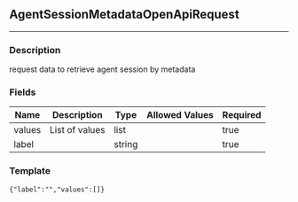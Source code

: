 ## AgentSessionMetadataOpenApiRequest
---
### Description
request data to retrieve agent session by metadata
### Fields
| Name | Description | Type | Allowed Values | Required |
| ---- | ----------- | ---- | -------------- | -------- |
| values | List of values | list |  | true |
| label |  | string |  | true |
### Template
```
{"label":"","values":[]}
```
